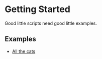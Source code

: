 # Getting Started

Good little scripts need good little examples.

## Examples

- [All the cats](examples/allthecats)
